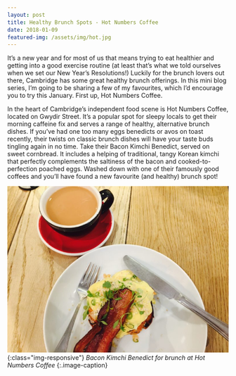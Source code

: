 ```yaml
---
layout: post
title: Healthy Brunch Spots - Hot Numbers Coffee
date: 2018-01-09
featured-img: /assets/img/hot.jpg
---
```

It’s a new year and for most of us that means trying to eat healthier and getting into a good exercise routine (at least that’s what we told ourselves when we set our New Year’s Resolutions!) Luckily for the brunch lovers out there, Cambridge has some great healthy brunch offerings. In this mini blog series, I’m going to be sharing a few of my favourites, which I’d encourage you to try this January. First up, Hot Numbers Coffee.

In the heart of Cambridge’s independent food scene is Hot Numbers Coffee, located on Gwydir Street. It’s a popular spot for sleepy locals to get their morning caffeine fix and serves a range of healthy, alternative brunch dishes. If you’ve had one too many eggs benedicts or avos on toast recently, their twists on classic brunch dishes will have your taste buds tingling again in no time. Take their Bacon Kimchi Benedict, served on sweet cornbread. It includes a helping of traditional, tangy Korean kimchi that perfectly complements the saltiness of the bacon and cooked-to-perfection poached eggs. Washed down with one of their famously good coffees and you’ll have found a new favourite (and healthy) brunch spot!

![Bacon Kimchi Benedict for brunch at Hot Numbers Coffee](/assets/img/healthybrunch2.jpg){:class="img-responsive"}
*Bacon Kimchi Benedict for brunch at Hot Numbers Coffee*
{:.image-caption}
